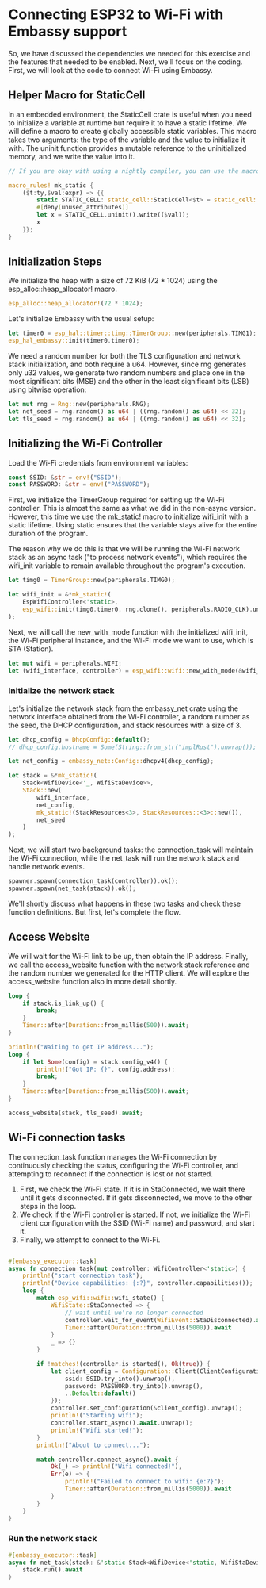 # Connecting ESP32 to Wi-Fi with Embassy support

So, we have discussed the dependencies we needed for this exercise and the features that needed to be enabled. Next, we'll focus on the coding. First, we will look at the code to connect Wi-Fi using Embassy.

## Helper Macro for StaticCell

In an embedded environment, the StaticCell crate is useful when you need to initialize a variable at runtime but require it to have a static lifetime.  We will define a macro to create globally accessible static variables.  This macro takes two arguments: the type of the variable and the value to initialize it with. The uninit function provides a mutable reference to the uninitialized memory, and we write the value into it.

```rust
// If you are okay with using a nightly compiler, you can use the macro provided by the static_cell crate: https://docs.rs/static_cell/2.1.0/static_cell/macro.make_static.html

macro_rules! mk_static {
    ($t:ty,$val:expr) => {{
        static STATIC_CELL: static_cell::StaticCell<$t> = static_cell::StaticCell::new();
        #[deny(unused_attributes)]
        let x = STATIC_CELL.uninit().write(($val));
        x
    }};
}
```

## Initialization Steps

We initialize the heap with a size of 72 KiB (72 * 1024) using the esp_alloc::heap_allocator! macro.

```rust
esp_alloc::heap_allocator!(72 * 1024);
```

Let's initialize Embassy with the usual setup:
```rust
let timer0 = esp_hal::timer::timg::TimerGroup::new(peripherals.TIMG1);
esp_hal_embassy::init(timer0.timer0);
```

We need a random number for both the TLS configuration and network stack initialization, and both require a u64. However, since rng generates only u32 values, we generate two random numbers and place one in the most significant bits (MSB) and the other in the least significant bits (LSB) using bitwise operation:

```rust
let mut rng = Rng::new(peripherals.RNG);
let net_seed = rng.random() as u64 | ((rng.random() as u64) << 32);
let tls_seed = rng.random() as u64 | ((rng.random() as u64) << 32);
```


## Initializing the Wi-Fi Controller

Load the Wi-Fi credentials from environment variables:
```rust
const SSID: &str = env!("SSID");
const PASSWORD: &str = env!("PASSWORD");
```

First, we initialize the TimerGroup required for setting up the Wi-Fi controller. This is almost the same as what we did in the non-async version. However, this time we use the mk_static! macro to initialize wifi_init with a static lifetime. Using static ensures that the variable stays alive for the entire duration of the program.

The reason why we do this is that we will be running the Wi-Fi network stack as an async task ("to process network events"), which requires the wifi_init variable to remain available throughout the program's execution. 

```rust
let timg0 = TimerGroup::new(peripherals.TIMG0);

let wifi_init = &*mk_static!(
    EspWifiController<'static>,
    esp_wifi::init(timg0.timer0, rng.clone(), peripherals.RADIO_CLK).unwrap()
);
```

Next, we will call the new_with_mode function with the initialized wifi_init, the Wi-Fi peripheral instance, and the Wi-Fi mode we want to use, which is STA (Station).

```rust
let mut wifi = peripherals.WIFI;
let (wifi_interface, controller) = esp_wifi::wifi::new_with_mode(&wifi_init, wifi, WifiStaDevice).unwrap();
```

### Initialize the network stack

Let's initialize the network stack from the embassy_net crate using the network interface obtained from the Wi-Fi controller, a random number as the seed, the DHCP configuration, and stack resources with a size of 3.

```rust
let dhcp_config = DhcpConfig::default();
// dhcp_config.hostname = Some(String::from_str("implRust").unwrap());

let net_config = embassy_net::Config::dhcpv4(dhcp_config);

let stack = &*mk_static!(
    Stack<WifiDevice<'_, WifiStaDevice>>,
    Stack::new(
        wifi_interface,
        net_config,
        mk_static!(StackResources<3>, StackResources::<3>::new()),
        net_seed
    )
);
```

Next, we will start two background tasks: the connection_task will maintain the Wi-Fi connection, while the net_task will run the network stack and handle network events.

```rust
spawner.spawn(connection_task(controller)).ok();
spawner.spawn(net_task(stack)).ok();
```

We'll shortly discuss what happens in these two tasks and check these function definitions. But first, let's complete the flow.

## Access Website

We will wait for the Wi-Fi link to be up, then obtain the IP address. Finally, we call the access_website function with the network stack reference and the random number we generated for the HTTP client. We will explore the access_website function also in more detail shortly.

```rust
loop {
    if stack.is_link_up() {
        break;
    }
    Timer::after(Duration::from_millis(500)).await;
}

println!("Waiting to get IP address...");
loop {
    if let Some(config) = stack.config_v4() {
        println!("Got IP: {}", config.address);
        break;
    }
    Timer::after(Duration::from_millis(500)).await;
}

access_website(stack, tls_seed).await;
```


## Wi-Fi connection tasks

The connection_task function manages the Wi-Fi connection by continuously checking the status, configuring the Wi-Fi controller, and attempting to reconnect if the connection is lost or not started.

1. First, we check the Wi-Fi state. If it is in StaConnected, we wait there until it gets disconnected. If it gets disconnected, we move to the other steps in the loop.
2. We check if the Wi-Fi controller is started. If not, we initialize the Wi-Fi client configuration with the SSID (Wi-Fi name) and password, and start it.
3. Finally, we attempt to connect to the Wi-Fi.

```rust

#[embassy_executor::task]
async fn connection_task(mut controller: WifiController<'static>) {
    println!("start connection task");
    println!("Device capabilities: {:?}", controller.capabilities());
    loop {
        match esp_wifi::wifi::wifi_state() {
            WifiState::StaConnected => {
                // wait until we're no longer connected
                controller.wait_for_event(WifiEvent::StaDisconnected).await;
                Timer::after(Duration::from_millis(5000)).await
            }
            _ => {}
        }

        if !matches!(controller.is_started(), Ok(true)) {
            let client_config = Configuration::Client(ClientConfiguration {
                ssid: SSID.try_into().unwrap(),
                password: PASSWORD.try_into().unwrap(),
                ..Default::default()
            });
            controller.set_configuration(&client_config).unwrap();
            println!("Starting wifi");
            controller.start_async().await.unwrap();
            println!("Wifi started!");
        }
        println!("About to connect...");

        match controller.connect_async().await {
            Ok(_) => println!("Wifi connected!"),
            Err(e) => {
                println!("Failed to connect to wifi: {e:?}");
                Timer::after(Duration::from_millis(5000)).await
            }
        }
    }
}
```

### Run the network stack 

```rust
#[embassy_executor::task]
async fn net_task(stack: &'static Stack<WifiDevice<'static, WifiStaDevice>>) {
    stack.run().await
}
```
